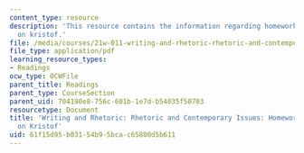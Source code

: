 ```yaml
---
content_type: resource
description: 'This resource contains the information regarding homework 7: questions
  on kristof.'
file: /media/courses/21w-011-writing-and-rhetoric-rhetoric-and-contemporary-issues-fall-2015/61f15d95b03154b95bcac65800d5b611_MIT21W_011F15_HW7.pdf
file_type: application/pdf
learning_resource_types:
- Readings
ocw_type: OCWFile
parent_title: Readings
parent_type: CourseSection
parent_uid: 704190e8-756c-601b-1e7d-b54035f50703
resourcetype: Document
title: 'Writing and Rhetoric: Rhetoric and Contemporary Issues: Homework 7: Questions
  on Kristof'
uid: 61f15d95-b031-54b9-5bca-c65800d5b611
---
```

